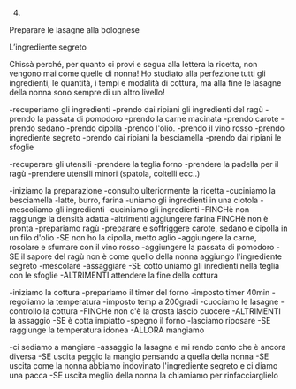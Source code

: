 4. 

Preparare le lasagne alla bolognese

L’ingrediente segreto

Chissà perché, per quanto ci provi e segua alla lettera la ricetta, non vengono mai come quelle di nonna! Ho studiato alla perfezione tutti gli ingredienti, le quantità, i tempi e modalità di cottura, ma alla fine le lasagne della nonna sono sempre di un altro livello!

-recuperiamo gli ingredienti
 -prendo dai ripiani gli ingredienti del ragù
  -prendo la passata di pomodoro
  -prendo la carne macinata
  -prendo carote 
  -prendo sedano 
  -prendo cipolla 
  -prendo l'olio.
  -prendo il vino rosso
  -prendo ingrediente segreto
-prendo dai ripiani la besciamella
-prendo dai ripiani le sfoglie

-recuperare gli utensili
 -prendere la teglia forno
 -prendere la padella per il ragù
 -prendere utensili minori (spatola, coltelli ecc..)
  
-iniziamo la preparazione
 -consulto ulteriormente la ricetta
 -cuciniamo la besciamella
  -latte, burro, farina
  -uniamo gli ingredienti in una ciotola
  -mescoliamo gli ingredienti
  -cuciniamo gli ingredienti
   -FINCHè non raggiunge la densità adatta
    -altrimenti aggiungere farina FINCHè non è pronta
 -prepariamo ragù
  -preparare e soffriggere carote, sedano e cipolla in un filo d'olio
   -SE non ho la cipolla, metto aglio
  -aggiungere la carne, rosolare e sfumare con il vino rosso
  -aggiungere la passata di pomodoro
   -SE il sapore del ragù non è come quello della nonna aggiungo l'ingrediente segreto
  -mescolare
  -assaggiare
   -SE cotto uniamo gli inredienti nella teglia con le sfoglie
   -ALTRIMENTI attendere la fine della cottura

-iniziamo la cottura
 -prepariamo il timer del forno
  -imposto timer 40min
 -regoliamo la temperatura
  -imposto temp a 200gradi
 -cuociamo le lasagne
  -controllo la cottura
   -FINCHé non c'è la crosta lascio cuocere
   -ALTRIMENTI la assaggio
   -SE è cotta impiatto
-spegno il forno
-lasciamo riposare
 -SE raggiunge la temperatura idonea
 -ALLORA mangiamo

-ci sediamo a mangiare
  -assaggio la lasagna e mi rendo conto che è ancora diversa
   -SE uscita peggio la mangio pensando a quella della nonna
   -SE uscita come la nonna abbiamo indovinato l'ingrediente segreto e ci diamo una pacca
   -SE uscita meglio della nonna la chiamiamo per rinfacciarglielo

